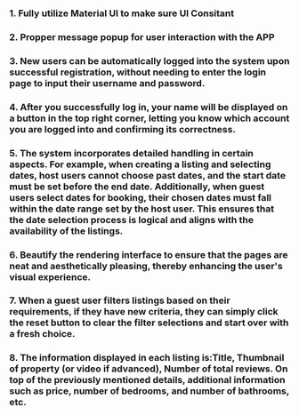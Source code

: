 ### 1. Fully utilize Material UI to make sure UI Consitant
### 2. Propper message popup for user interaction with the APP
### 3. New users can be automatically logged into the system upon successful registration, without needing to enter the login page to input their username and password.
### 4. After you successfully log in, your name will be displayed on a button in the top right corner, letting you know which account you are logged into and confirming its correctness.
### 5. The system incorporates detailed handling in certain aspects. For example, when creating a listing and selecting dates, host users cannot choose past dates, and the start date must be set before the end date. Additionally, when guest users select dates for booking, their chosen dates must fall within the date range set by the host user. This ensures that the date selection process is logical and aligns with the availability of the listings.
### 6. Beautify the rendering interface to ensure that the pages are neat and aesthetically pleasing, thereby enhancing the user's visual experience.
### 7. When a guest user filters listings based on their requirements, if they have new criteria, they can simply click the reset button to clear the filter selections and start over with a fresh choice.
### 8. The information displayed in each listing is:Title, Thumbnail of property (or video if advanced), Number of total reviews. On top of the previously mentioned details, additional information such as price, number of bedrooms, and number of bathrooms, etc.